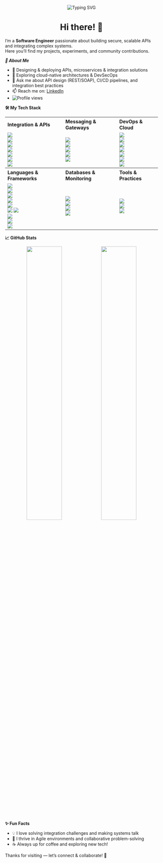 <p align="center">
  <img src="https://readme-typing-svg.herokuapp.com?font=Fira+Code&size=48&pause=2000&color=007ACC&center=true&vCenter=true&width=800&lines=I'm+a+software+engineer;I'm+an+integration+engineer;I'm+human+%F0%9F%98%8A" alt="Typing SVG"/>
</p>

<h1 align="center">Hi there! 👋</h1>

I’m a **Software Engineer** passionate about building secure, scalable APIs and integrating complex systems.  
Here you’ll find my projects, experiments, and community contributions.

***🚀 About Me*** 

- 🔭 Designing & deploying APIs, microservices & integration solutions  
- 🌱 Exploring cloud-native architectures & DevSecOps  
- 💬 Ask me about API design (REST/SOAP), CI/CD pipelines, and integration best practices  
- 📫 Reach me on: [LinkedIn](https://www.linkedin.com/in/mondestin-myssie-015367a7/)
- <img src="https://komarev.com/ghpvc/?username=mondestin&style=for-the-badge&color=blue" alt="Profile views"/>

**🛠️ My Tech Stack**
<table>
  <tr>
    <th align="left">Integration & APIs</th>
    <th align="left">Messaging & Gateways</th>
    <th align="left">DevOps & Cloud</th>
  </tr>
  <tr>
    <td>
      <img src="https://img.shields.io/badge/DataWeave-430098?style=for-the-badge&logo=apachespark&logoColor=white"/><br>
      <img src="https://img.shields.io/badge/RAML-005571?style=for-the-badge&logo=openapiinitiative&logoColor=white"/><br>
      <img src="https://img.shields.io/badge/REST-6DB33F?style=for-the-badge&logo=springboot&logoColor=white"/><br>
      <img src="https://img.shields.io/badge/SOAP-0C7CD5?style=for-the-badge&logo=soapui&logoColor=white"/><br>
      <img src="https://img.shields.io/badge/JWT-000000?style=for-the-badge&logo=jsonwebtokens&logoColor=white"/><br>
      <img src="https://img.shields.io/badge/OAuth2-2867B2?style=for-the-badge&logo=auth0&logoColor=white"/><br>
      <img src="https://img.shields.io/badge/TLS/SSL-3C873A?style=for-the-badge&logo=letsencrypt&logoColor=white"/>
    </td>
    <td>
      <img src="https://img.shields.io/badge/RabbitMQ-FF6600?style=for-the-badge&logo=rabbitmq&logoColor=white"/><br>
      <img src="https://img.shields.io/badge/ActiveMQ-D14836?style=for-the-badge&logo=apache&logoColor=white"/><br>
      <img src="https://img.shields.io/badge/Kong-002F3D?style=for-the-badge&logo=kong&logoColor=white"/><br>
      <img src="https://img.shields.io/badge/Apigee-FD4D3F?style=for-the-badge&logo=googlecloud&logoColor=white"/><br>
      <img src="https://img.shields.io/badge/MuleSoft-12A8E6?style=for-the-badge&logo=mulesoft&logoColor=white"/>
    </td>
    <td>
      <img src="https://img.shields.io/badge/Azure%20DevOps-0078D7?style=for-the-badge&logo=azuredevops&logoColor=white"/><br>
      <img src="https://img.shields.io/badge/Jenkins-D24939?style=for-the-badge&logo=jenkins&logoColor=white"/><br>
      <img src="https://img.shields.io/badge/GitLab%20CI/CD-FC6D26?style=for-the-badge&logo=gitlab&logoColor=white"/><br>
      <img src="https://img.shields.io/badge/GitHub%20Actions-2088FF?style=for-the-badge&logo=githubactions&logoColor=white"/><br>
      <img src="https://img.shields.io/badge/Docker-2496ED?style=for-the-badge&logo=docker&logoColor=white"/><br>
      <img src="https://img.shields.io/badge/AWS%20EC2-FF9900?style=for-the-badge&logo=amazonaws&logoColor=white"/><br>
      <img src="https://img.shields.io/badge/NGINX-009639?style=for-the-badge&logo=nginx&logoColor=white"/>
    </td>
  </tr>
  <tr>
    <th align="left">Languages & Frameworks</th>
    <th align="left">Databases & Monitoring</th>
    <th align="left">Tools & Practices</th>
  </tr>
  <tr>
    <td>
      <img src="https://img.shields.io/badge/Java-007396?style=for-the-badge&logo=java&logoColor=white"/><br>
      <img src="https://img.shields.io/badge/Spring%20Boot-6DB33F?style=for-the-badge&logo=springboot&logoColor=white"/><br>
      <img src="https://img.shields.io/badge/Express.js-000000?style=for-the-badge&logo=express&logoColor=white"/><br>
      <img src="https://img.shields.io/badge/FastAPI-009688?style=for-the-badge&logo=fastapi&logoColor=white"/><br>
      <img src="https://img.shields.io/badge/Symfony-000000?style=for-the-badge&logo=symfony&logoColor=white"/><br>
      <img src="https://img.shields.io/badge/Laravel-FF2D20?style=for-the-badge&logo=laravel&logoColor=white"/>
      <img src="https://img.shields.io/badge/React-61DAFB?style=for-the-badge&logo=react&logoColor=black"/><br>
      <img src="https://img.shields.io/badge/Vite-646CFF?style=for-the-badge&logo=vite&logoColor=white"/><br>
      <img src="https://img.shields.io/badge/@tanstack%2Freact--query-4158D0?style=for-the-badge&logo=tanstack&logoColor=white"/><br>
      <img src="https://img.shields.io/badge/@tanstack%2Freact--table-3793C6?style=for-the-badge&logo=tanstack&logoColor=white"/><br>
    </td>
    <td>
      <img src="https://img.shields.io/badge/Postgres-4169E1?style=for-the-badge&logo=postgresql&logoColor=white"/><br>
      <img src="https://img.shields.io/badge/MySQL-4479A1?style=for-the-badge&logo=mysql&logoColor=white"/><br>
      <img src="https://img.shields.io/badge/XML-FF6600?style=for-the-badge&logo=w3c&logoColor=white"/><br>
      <img src="https://img.shields.io/badge/Splunk-000000?style=for-the-badge&logo=splunk&logoColor=white"/>
    </td>
    <td>
      <img src="https://img.shields.io/badge/Agile-0052CC?style=for-the-badge&logo=jira&logoColor=white"/><br>
      <img src="https://img.shields.io/badge/Scrumban-0052CC?style=for-the-badge&logo=trello&logoColor=white"/><br>
      <img src="https://img.shields.io/badge/Jira-0052CC?style=for-the-badge&logo=jira&logoColor=white"/>
    </td>
  </tr>
</table>

**📈 GitHub Stats**
<p align="center">
  <img src="https://github-readme-stats.vercel.app/api?username=mondestin&show_icons=true&theme=tokyonight&hide_border=true" width="48%"/>
  <img src="https://github-readme-stats.vercel.app/api/top-langs/?username=mondestin&layout=compact&theme=tokyonight&hide_border=true" width="48%"/>
</p>

**✨ Fun Facts**

- 💡 I love solving integration challenges and making systems talk  
- 🧩 I thrive in Agile environments and collaborative problem-solving  
- ☕ Always up for coffee and exploring new tech!

Thanks for visiting — let’s connect & collaborate! 🤝
